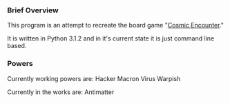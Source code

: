 <h3>Brief Overview</h3>
This program is an attempt to recreate the board game "<a href="http://en.wikipedia.org/wiki/Cosmic_Encounter">Cosmic Encounter</a>."

It is written in Python 3.1.2 and in it's current state it is just command line based.

<h3>Powers</h3>
Currently working powers are:
Hacker
Macron
Virus
Warpish

Currently in the works are:
Antimatter
